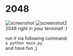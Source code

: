 # 2048
![screenshot](https://s2.uupload.ir/files/screenshot_from_2023-03-16_22-00-46_kpn5.png)
![screenshot2](https://s2.uupload.ir/files/screenshot_from_2023-03-16_22-06-49_itd.png)
<br/>
2048 right in your terminal! :)

run it via following command:<br>
```$ python main.py```<br/>
and have fun ;)
